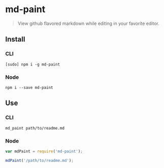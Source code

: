 # md-paint

> View github flavored markdown while editing in your favorite editor.

## Install

### CLI

```
[sudo] npm i -g md-paint
```

### Node

```
npm i --save md-paint
```

## Use

### CLI

```
md_paint path/to/readme.md
```

### Node

```js
var mdPaint = require('md-paint');

mdPaint('/path/to/readme.md');
```
